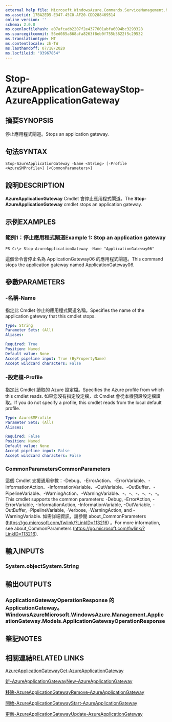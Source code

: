 ```yaml
---
external help file: Microsoft.WindowsAzure.Commands.ServiceManagement.Network.dll-Help.xml
ms.assetid: 17BA2ED5-E347-45C0-AF20-CDD288469514
online version: ''
schema: 2.0.0
ms.openlocfilehash: a07afcadb2207f2e4377601abfa6094bc3293328
ms.sourcegitcommit: 56ed085a868afa8263f8eb0f755b5822f5c29532
ms.translationtype: MT
ms.contentlocale: zh-TW
ms.lasthandoff: 07/18/2020
ms.locfileid: "93967854"
---
```

# <span data-ttu-id="b087a-101">Stop-AzureApplicationGateway</span><span class="sxs-lookup"><span data-stu-id="b087a-101">Stop-AzureApplicationGateway</span></span>

## <span data-ttu-id="b087a-102">摘要</span><span class="sxs-lookup"><span data-stu-id="b087a-102">SYNOPSIS</span></span>
<span data-ttu-id="b087a-103">停止應用程式閘道。</span><span class="sxs-lookup"><span data-stu-id="b087a-103">Stops an application gateway.</span></span>

## <span data-ttu-id="b087a-104">句法</span><span class="sxs-lookup"><span data-stu-id="b087a-104">SYNTAX</span></span>

```
Stop-AzureApplicationGateway -Name <String> [-Profile <AzureSMProfile>] [<CommonParameters>]
```

## <span data-ttu-id="b087a-105">說明</span><span class="sxs-lookup"><span data-stu-id="b087a-105">DESCRIPTION</span></span>
<span data-ttu-id="b087a-106">**AzureApplicationGateway** Cmdlet 會停止應用程式閘道。</span><span class="sxs-lookup"><span data-stu-id="b087a-106">The **Stop-AzureApplicationGateway** cmdlet stops an application gateway.</span></span>

## <span data-ttu-id="b087a-107">示例</span><span class="sxs-lookup"><span data-stu-id="b087a-107">EXAMPLES</span></span>

### <span data-ttu-id="b087a-108">範例1：停止應用程式閘道</span><span class="sxs-lookup"><span data-stu-id="b087a-108">Example 1: Stop an application gateway</span></span>
```
PS C:\> Stop-AzureApplicationGateway -Name "ApplicationGateway06"
```

<span data-ttu-id="b087a-109">這個命令會停止名為 ApplicationGateway06 的應用程式閘道。</span><span class="sxs-lookup"><span data-stu-id="b087a-109">This command stops the application gateway named ApplicationGateway06.</span></span>

## <span data-ttu-id="b087a-110">參數</span><span class="sxs-lookup"><span data-stu-id="b087a-110">PARAMETERS</span></span>

### <span data-ttu-id="b087a-111">-名稱</span><span class="sxs-lookup"><span data-stu-id="b087a-111">-Name</span></span>
<span data-ttu-id="b087a-112">指定此 Cmdlet 停止的應用程式閘道名稱。</span><span class="sxs-lookup"><span data-stu-id="b087a-112">Specifies the name of the application gateway that this cmdlet stops.</span></span>

```yaml
Type: String
Parameter Sets: (All)
Aliases: 

Required: True
Position: Named
Default value: None
Accept pipeline input: True (ByPropertyName)
Accept wildcard characters: False
```

### <span data-ttu-id="b087a-113">-設定檔</span><span class="sxs-lookup"><span data-stu-id="b087a-113">-Profile</span></span>
<span data-ttu-id="b087a-114">指定此 Cmdlet 讀取的 Azure 設定檔。</span><span class="sxs-lookup"><span data-stu-id="b087a-114">Specifies the Azure profile from which this cmdlet reads.</span></span>
<span data-ttu-id="b087a-115">如果您沒有指定設定檔，此 Cmdlet 會從本機預設設定檔讀取。</span><span class="sxs-lookup"><span data-stu-id="b087a-115">If you do not specify a profile, this cmdlet reads from the local default profile.</span></span>

```yaml
Type: AzureSMProfile
Parameter Sets: (All)
Aliases: 

Required: False
Position: Named
Default value: None
Accept pipeline input: False
Accept wildcard characters: False
```

### <span data-ttu-id="b087a-116">CommonParameters</span><span class="sxs-lookup"><span data-stu-id="b087a-116">CommonParameters</span></span>
<span data-ttu-id="b087a-117">這個 Cmdlet 支援通用參數：-Debug、-ErrorAction、-ErrorVariable、-InformationAction、-InformationVariable、-OutVariable、-OutBuffer、-PipelineVariable、-WarningAction、-WarningVariable、-、-、-、-、-、-。</span><span class="sxs-lookup"><span data-stu-id="b087a-117">This cmdlet supports the common parameters: -Debug, -ErrorAction, -ErrorVariable, -InformationAction, -InformationVariable, -OutVariable, -OutBuffer, -PipelineVariable, -Verbose, -WarningAction, and -WarningVariable.</span></span> <span data-ttu-id="b087a-118">如需詳細資訊，請參閱 about_CommonParameters (https://go.microsoft.com/fwlink/?LinkID=113216) 。</span><span class="sxs-lookup"><span data-stu-id="b087a-118">For more information, see about_CommonParameters (https://go.microsoft.com/fwlink/?LinkID=113216).</span></span>

## <span data-ttu-id="b087a-119">輸入</span><span class="sxs-lookup"><span data-stu-id="b087a-119">INPUTS</span></span>

### <span data-ttu-id="b087a-120">System.object</span><span class="sxs-lookup"><span data-stu-id="b087a-120">System.String</span></span>

## <span data-ttu-id="b087a-121">輸出</span><span class="sxs-lookup"><span data-stu-id="b087a-121">OUTPUTS</span></span>

### <span data-ttu-id="b087a-122">ApplicationGatewayOperationResponse 的 ApplicationGateway。 WindowsAzure</span><span class="sxs-lookup"><span data-stu-id="b087a-122">Microsoft.WindowsAzure.Management.ApplicationGateway.Models.ApplicationGatewayOperationResponse</span></span>

## <span data-ttu-id="b087a-123">筆記</span><span class="sxs-lookup"><span data-stu-id="b087a-123">NOTES</span></span>

## <span data-ttu-id="b087a-124">相關連結</span><span class="sxs-lookup"><span data-stu-id="b087a-124">RELATED LINKS</span></span>

[<span data-ttu-id="b087a-125">AzureApplicationGateway</span><span class="sxs-lookup"><span data-stu-id="b087a-125">Get-AzureApplicationGateway</span></span>](./Get-AzureApplicationGateway.md)

[<span data-ttu-id="b087a-126">新-AzureApplicationGateway</span><span class="sxs-lookup"><span data-stu-id="b087a-126">New-AzureApplicationGateway</span></span>](./New-AzureApplicationGateway.md)

[<span data-ttu-id="b087a-127">移除-AzureApplicationGateway</span><span class="sxs-lookup"><span data-stu-id="b087a-127">Remove-AzureApplicationGateway</span></span>](./Remove-AzureApplicationGateway.md)

[<span data-ttu-id="b087a-128">開始-AzureApplicationGateway</span><span class="sxs-lookup"><span data-stu-id="b087a-128">Start-AzureApplicationGateway</span></span>](./Start-AzureApplicationGateway.md)

[<span data-ttu-id="b087a-129">更新-AzureApplicationGateway</span><span class="sxs-lookup"><span data-stu-id="b087a-129">Update-AzureApplicationGateway</span></span>](./Update-AzureApplicationGateway.md)
